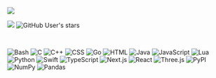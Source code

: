 
<a href="https://github.com/anuraghazra/github-readme-stats">
  <img align="left" src="https://github-readme-stats.vercel.app/api/top-langs/?username=dylandibeneditto&langs_count=20&theme=dark&hide_border=true&layout=compact" />
</a>
<br>
<p align="left">
  <img src="https://komarev.com/ghpvc/?username=dylandibeneditto" />
  <img alt="GitHub User's stars" src="https://img.shields.io/github/stars/dylandibeneditto?style=flat">

</p>
<br>
<p align="left">
<img src="https://img.shields.io/badge/Bash-4EAA25?logo=gnubash&logoColor=fff" alt="Bash" />
<img src="https://img.shields.io/badge/C-00599C?logo=c&logoColor=white" alt="C" />
<img src="https://img.shields.io/badge/C++-%2300599C.svg?logo=c%2B%2B&logoColor=white" alt="C++" />
<img src="https://img.shields.io/badge/CSS-1572B6?logo=css3&logoColor=fff" alt="CSS" />
<img src="https://img.shields.io/badge/Go-%2300ADD8.svg?&logo=go&logoColor=white" alt="Go" />
<img src="https://img.shields.io/badge/HTML-%23E34F26.svg?logo=html5&logoColor=white" alt="HTML" />
<img src="https://img.shields.io/badge/Java-%23ED8B00.svg?logo=openjdk&logoColor=white" alt="Java" />
<img src="https://img.shields.io/badge/JavaScript-F7DF1E?logo=javascript&logoColor=000" alt="JavaScript" />
<img src="https://img.shields.io/badge/Lua-%232C2D72.svg?logo=lua&logoColor=white" alt="Lua" />
<img src="https://img.shields.io/badge/Python-3776AB?logo=python&logoColor=fff" alt="Python" />
<img src="https://img.shields.io/badge/Swift-F54A2A?logo=swift&logoColor=white" alt="Swift" />
<img src="https://img.shields.io/badge/TypeScript-3178C6?logo=typescript&logoColor=fff" alt="TypeScript" />
<img src="https://img.shields.io/badge/Next.js-black?logo=next.js&logoColor=white" alt="Next.js" />
<img src="https://img.shields.io/badge/React-%2320232a.svg?logo=react&logoColor=%2361DAFB" alt="React" />
<img src="https://img.shields.io/badge/Three.js-000?logo=threedotjs&logoColor=fff" alt="Three.js" />
<img src="https://img.shields.io/badge/PyPI-3775A9?logo=pypi&logoColor=fff" alt="PyPI" />
<img src="https://img.shields.io/badge/NumPy-4DABCF?logo=numpy&logoColor=fff" alt="NumPy" />
<img src="https://img.shields.io/badge/Pandas-150458?logo=pandas&logoColor=fff" alt="Pandas" />
</p>
